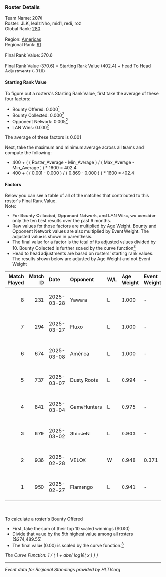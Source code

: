 ### Roster Details<br />
Team Name: 2070<br />
Roster: JLK, lealziNho, mid1, redi, roz<br />
Global Rank: [280](../../standings_global_2025_04_07.md)<br />
<br />
Region: [Americas]( ../../standings_americas_2025_04_07.md)<br />
Regional Rank: [91]( ../../standings_americas_2025_04_07.md)<br />
<br />
Final Rank Value:  370.6<br />
<br />
Final Rank Value (370.6) = Starting Rank Value (402.4) + Head To Head Adjustments (-31.8)<br />

#### Starting Rank Value<br />
To figure out a rosters's Starting Rank Value, first take the average of these four factors:<br />
- Bounty Offered: 0.000[<sup>1</sup>](#table2)
- Bounty Collected: 0.000[<sup>2</sup>](#table1)
- Opponent Network: 0.005[<sup>2</sup>](#table1)
- LAN Wins: 0.000[<sup>2</sup>](#table1)

The average of these factors is 0.001<br />
<br />
Next, take the maximum and minimum average across all teams and compute the following:<br />
- 400 + ( ( Roster_Average - Min_Average ) / ( Max_Average - Min_Average ) ) * 1600 = 402.4
- 400 + ( ( 0.001 - 0.000 ) / ( 0.869 - 0.000 ) ) * 1600 = 402.4


#### Factors<br />
Below you can see a table of all of the matches that contributed to this roster's Final Rank Value.<br />
Note:<br />

- For Bounty Collected, Opponent Network, and LAN Wins, we consider only the ten best results over the past 6 months.
- Raw values for those factors are multiplied by Age Weight. Bounty and Opponent Network values are also multiplied by Event Weight. The adjusted value is shown in parenthesis.
- The final value for a factor is the total of its adjusted values divided by 10. Bounty Collected is further scaled by the curve function[<sup>3</sup>](#curveFunction)
- Head to head adjustments are based on rosters' starting rank values. The results shown below are adjusted by Age Weight and not Event Weight
<span id="table1"></span><br />


| Match Played | Match ID | Date       | Opponent    | W/L | Age Weight | Event Weight | Bounty Collected | Opponent Network | LAN Wins  | H2H Adj. | Roster                                 |
| -: | -: | :- | :- | :- | :- | :- | :- | :- | :- | -: | :- |
|            8 |      231 | 2025-03-28 | Yawara      | L   | 1.000      | -            | -                | -                | -         |    -7.98 | JLK, lealziNho, mid1, redi, roz        |
|            7 |      294 | 2025-03-27 | Fluxo       | L   | 1.000      | -            | -                | -                | -         |    -1.44 | JLK, lealziNho, mid1, redi, roz        |
|            6 |      674 | 2025-03-08 | América     | L   | 1.000      | -            | -                | -                | -         |   -15.44 | aNgelo, lealziNho, redi, roz, swarmyzz |
|            5 |      737 | 2025-03-07 | Dusty Roots | L   | 0.994      | -            | -                | -                | -         |    -4.44 | aNgelo, lealziNho, redi, roz, swarmyzz |
|            4 |      841 | 2025-03-04 | GameHunters | L   | 0.975      | -            | -                | -                | -         |    -7.50 | aNgelo, lealziNho, redi, roz, swarmyzz |
|            3 |      879 | 2025-03-02 | ShindeN     | L   | 0.963      | -            | -                | -                | -         |    -5.36 | aNgelo, lealziNho, redi, roz, swarmyzz |
|            2 |      936 | 2025-02-28 | VELOX       | W   | 0.948      | 0.371        | 0.000 (0.000)    | 0.147 (0.052)    | 0 (0.000) |    19.09 | aNgelo, lealziNho, redi, roz, swarmyzz |
|            1 |      950 | 2025-02-27 | Flamengo    | L   | 0.941      | -            | -                | -                | -         |    -8.75 | aNgelo, lealziNho, redi, roz, swarmyzz |

<br />
<span id="table2"></span><br />
To calculate a roster's Bounty Offered:<br />

- First, take the sum of their top 10 scaled winnings ($0.00)
- Divide that value by the 5th highest value among all rosters ($274,489.55)
- The final value (0.00) is scaled by the curve function.[<sup>3</sup>](#curveFunction)

<span id="curveFunction"></span>_The Curve Function: 1 / ( 1 + abs( log10( x ) ) )_<br />

---
_Event data for Regional Standings provided by HLTV.org_<br />
